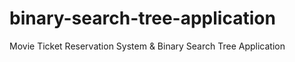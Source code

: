 # binary-search-tree-application
Movie Ticket Reservation System &amp; Binary Search Tree Application
